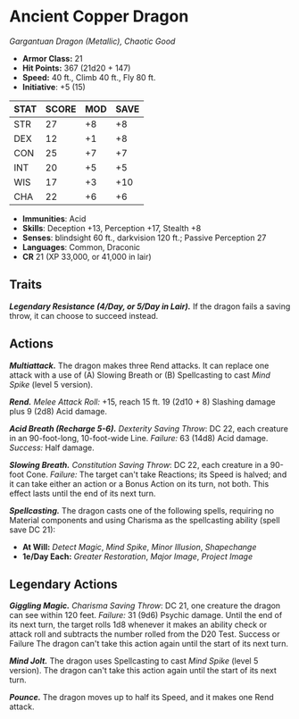 # Ancient Copper Dragon

*Gargantuan Dragon (Metallic), Chaotic Good*

- **Armor Class:** 21
- **Hit Points:** 367 (21d20 + 147)
- **Speed:** 40 ft., Climb 40 ft., Fly 80 ft.
- **Initiative**: +5 (15)

|STAT|SCORE|MOD|SAVE|
| --- | --- | --- | ---- |
| STR | 27 | +8 | +8 |
| DEX | 12 | +1 | +8 |
| CON | 25 | +7 | +7 |
| INT | 20 | +5 | +5 |
| WIS | 17 | +3 | +10 |
| CHA | 22 | +6 | +6 |

- **Immunities**: Acid
- **Skills**: Deception +13, Perception +17, Stealth +8
- **Senses**: blindsight 60 ft., darkvision 120 ft.; Passive Perception 27
- **Languages**: Common, Draconic
- **CR** 21 (XP 33,000, or 41,000 in lair)

## Traits

***Legendary Resistance (4/Day, or 5/Day in Lair).*** If the dragon fails a saving throw, it can choose to succeed instead.


## Actions

***Multiattack.*** The dragon makes three Rend attacks. It can replace one attack with a use of (A) Slowing Breath or (B) Spellcasting to cast *Mind Spike* (level 5 version).

***Rend.*** *Melee Attack Roll:* +15, reach 15 ft. 19 (2d10 + 8) Slashing damage plus 9 (2d8) Acid damage.

***Acid Breath (Recharge 5-6).*** *Dexterity Saving Throw*: DC 22, each creature in an 90-foot-long, 10-foot-wide Line. *Failure:*  63 (14d8) Acid damage. *Success:*  Half damage.

***Slowing Breath.*** *Constitution Saving Throw*: DC 22, each creature in a 90-foot Cone. *Failure:*  The target can't take Reactions; its Speed is halved; and it can take either an action or a Bonus Action on its turn, not both. This effect lasts until the end of its next turn.

***Spellcasting.*** The dragon casts one of the following spells, requiring no Material components and using Charisma as the spellcasting ability (spell save DC 21):

- **At Will:** *Detect Magic*, *Mind Spike*, *Minor Illusion*, *Shapechange*
- **1e/Day Each:** *Greater Restoration*, *Major Image*, *Project Image*

## Legendary Actions

***Giggling Magic.*** *Charisma Saving Throw*: DC 21, one creature the dragon can see within 120 feet. *Failure:*  31 (9d6) Psychic damage. Until the end of its next turn, the target rolls 1d8 whenever it makes an ability check or attack roll and subtracts the number rolled from the D20 Test. Success or Failure The dragon can't take this action again until the start of its next turn.

***Mind Jolt.*** The dragon uses Spellcasting to cast *Mind Spike* (level 5 version). The dragon can't take this action again until the start of its next turn.

***Pounce.*** The dragon moves up to half its Speed, and it makes one Rend attack.

